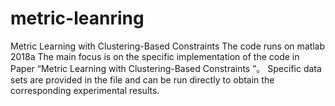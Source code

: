 # metric-leanring
Metric Learning with Clustering-Based Constraints
The code runs on matlab 2018a
The main focus is on the specific implementation of the code in Paper “Metric Learning with Clustering-Based Constraints
”。
Specific data sets are provided in the file and can be run directly to obtain the corresponding experimental results.

